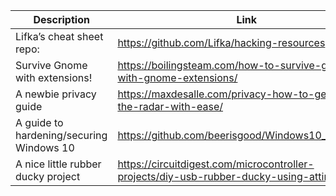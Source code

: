 Description | Link
------------ | ------------
Lifka’s cheat sheet repo: | https://github.com/Lifka/hacking-resources
Survive Gnome with extensions! | https://boilingsteam.com/how-to-survive-gnome-with-gnome-extensions/
A newbie privacy guide | https://maxdesalle.com/privacy-how-to-get-off-the-radar-with-ease/
A guide to hardening/securing Windows 10 | https://github.com/beerisgood/Windows10_Hardening
A nice little rubber ducky project | https://circuitdigest.com/microcontroller-projects/diy-usb-rubber-ducky-using-attiny85
